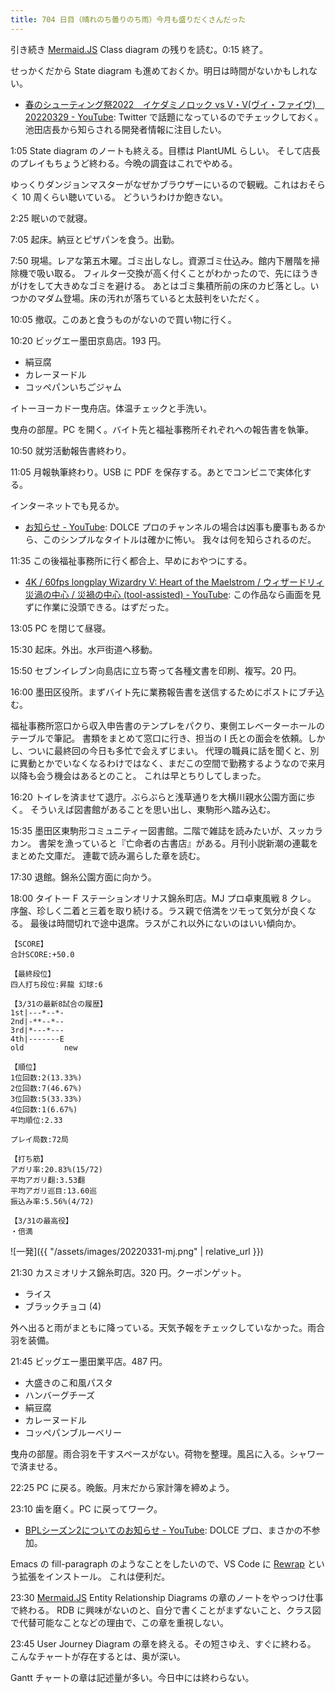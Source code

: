```yaml
---
title: 704 日目（晴れのち曇りのち雨）今月も盛りだくさんだった
---
```


引き続き [Mermaid.JS] Class diagram の残りを読む。0:15 終了。

せっかくだから State diagram も進めておくか。明日は時間がないかもしれない。

* [春のシューティング祭2022　イケダミノロック vs V・V(ヴイ・ファイヴ)　20220329 - YouTube](https://www.youtube.com/watch?v=o11AmSzt_n4):
  Twitter で話題になっているのでチェックしておく。池田店長から知らされる開発者情報に注目したい。

1:05 State diagram のノートも終える。目標は PlantUML らしい。
そして店長のプレイもちょうど終わる。今晩の調査はこれでやめる。

ゆっくりダンジョンマスターがなぜかブラウザーにいるので観戦。これはおそらく 10 周くらい聴いている。
どういうわけか飽きない。

2:25 眠いので就寝。

7:05 起床。納豆とピザパンを食う。出勤。

7:50 現場。レアな第五木曜。ゴミ出しなし。資源ゴミ仕込み。館内下層階を掃除機で吸い取る。
フィルター交換が高く付くことがわかったので、先にほうきがけをして大きめなゴミを避ける。
あとはゴミ集積所前の床のカビ落とし。いつかのマダム登場。床の汚れが落ちていると太鼓判をいただく。

10:05 撤収。このあと食うものがないので買い物に行く。

10:20 ビッグエー墨田京島店。193 円。

* 絹豆腐
* カレーヌードル
* コッペパンいちごジャム

イトーヨーカドー曳舟店。体温チェックと手洗い。

曳舟の部屋。PC を開く。バイト先と福祉事務所それぞれへの報告書を執筆。

10:50 就労活動報告書終わり。

11:05 月報執筆終わり。USB に PDF を保存する。あとでコンビニで実体化する。

インターネットでも見るか。

* [お知らせ - YouTube](https://www.youtube.com/watch?v=yX_k8KEkyDU):
  DOLCE プロのチャンネルの場合は凶事も慶事もあるから、このシンプルなタイトルは確かに怖い。
  我々は何を知らされるのだ。

11:35 この後福祉事務所に行く都合上、早めにおやつにする。

* [4K / 60fps longplay Wizardry V: Heart of the Maelstrom / ウィザードリィ 災渦の中心 / 災禍の中心 (tool-assisted) - YouTube](https://www.youtube.com/watch?v=Yot5Qq2XuJw):
  この作品なら画面を見ずに作業に没頭できる。はずだった。

13:05 PC を閉じて昼寝。

15:30 起床。外出。水戸街道へ移動。

15:50 セブンイレブン向島店に立ち寄って各種文書を印刷、複写。20 円。

16:00 墨田区役所。まずバイト先に業務報告書を送信するためにポストにブチ込む。

福祉事務所窓口から収入申告書のテンプレをパクり、東側エレベーターホールのテーブルで筆記。
書類をまとめて窓口に行き、担当の I 氏との面会を依頼。しかし、ついに最終回の今日も多忙で会えずじまい。
代理の職員に話を聞くと、別に異動とかでいなくなるわけではなく、まだこの空間で勤務するようなので来月以降も会う機会はあるとのこと。
これは早とちりしてしまった。

16:20 トイレを済ませて退庁。ぶらぶらと浅草通りを大横川親水公園方面に歩く。
そういえば図書館があることを思い出し、東駒形へ踏み込む。

15:35 墨田区東駒形コミュニティー図書館。二階で雑誌を読みたいが、スッカラカン。
書架を漁っていると『亡命者の古書店』がある。月刊小説新潮の連載をまとめた文庫だ。
連載で読み漏らした章を読む。

17:30 退館。錦糸公園方面に向かう。

18:00 タイトー F ステーションオリナス錦糸町店。MJ プロ卓東風戦 8 クレ。
序盤、珍しく二着と三着を取り続ける。ラス親で倍満をツモって気分が良くなる。
最後は時間切れで途中退席。ラスがこれ以外にないのはいい傾向か。

```text
【SCORE】
合計SCORE:+50.0

【最終段位】
四人打ち段位:昇龍 幻球:6

【3/31の最新8試合の履歴】
1st|---*--*-
2nd|-**--*--
3rd|*---*---
4th|-------E
old         new

【順位】
1位回数:2(13.33%)
2位回数:7(46.67%)
3位回数:5(33.33%)
4位回数:1(6.67%)
平均順位:2.33

プレイ局数:72局

【打ち筋】
アガリ率:20.83%(15/72)
平均アガリ翻:3.53翻
平均アガリ巡目:13.60巡
振込み率:5.56%(4/72)

【3/31の最高役】
・倍満
```

![一発]({{ "/assets/images/20220331-mj.png" | relative_url }})

21:30 カスミオリナス錦糸町店。320 円。クーポンゲット。

* ライス
* ブラックチョコ (4)

外へ出ると雨がまともに降っている。天気予報をチェックしていなかった。雨合羽を装備。

21:45 ビッグエー墨田業平店。487 円。

* 大盛きのこ和風パスタ
* ハンバーグチーズ
* 絹豆腐
* カレーヌードル
* コッペパンブルーベリー

曳舟の部屋。雨合羽を干すスペースがない。荷物を整理。風呂に入る。シャワーで済ませる。

22:25 PC に戻る。晩飯。月末だから家計簿を締めよう。

23:10 歯を磨く。PC に戻ってワーク。

* [BPLシーズン2についてのお知らせ - YouTube](https://www.youtube.com/watch?v=yX_k8KEkyDU):
  DOLCE プロ、まさかの不参加。

Emacs の fill-paragraph のようなことをしたいので、VS Code に [Rewrap](https://marketplace.visualstudio.com/items?itemName=stkb.rewrap) という拡張をインストール。
これは便利だ。

23:30 [Mermaid.JS] Entity Relationship Diagrams の章のノートをやっつけ仕事で終わる。
RDB に興味がないのと、自分で書くことがまずないこと、クラス図で代替可能なことなどの理由で、この章を重視しない。

23:45 User Journey Diagram の章を終える。その短さゆえ、すぐに終わる。
こんなチャートが存在するとは、奥が深い。

Gantt チャートの章は記述量が多い。今日中には終わらない。

[Mermaid.JS]: https://mermaid-js.github.io/mermaid/
